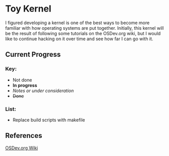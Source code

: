 # Toy Kernel

I figured developing a kernel is one of the best ways to become more familiar
with how operating systems are put together. Initially, this kernel will be
the result of following some tutorials on the OSDev.org wiki, but I would like
to continue hacking on it over time and see how far I can go with it.

## Current Progress

### Key:

* Not done
* **In progress**
* *Notes or under consideration*
* ~~Done~~

### List:

* Replace build scripts with makefile

## References

[OSDev.org Wiki](http://wiki.osdev.org/Main_Page)
